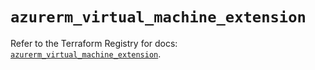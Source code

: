 # `azurerm_virtual_machine_extension`

Refer to the Terraform Registry for docs: [`azurerm_virtual_machine_extension`](https://registry.terraform.io/providers/hashicorp/azurerm/3.104.0/docs/resources/virtual_machine_extension).
